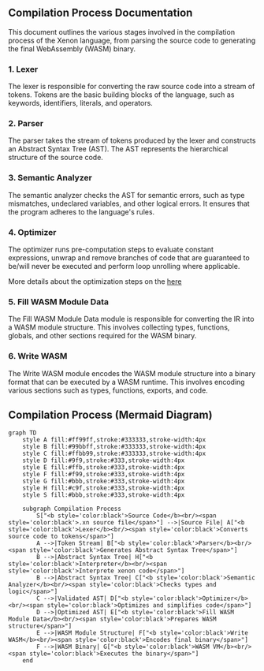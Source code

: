 ## Compilation Process Documentation

This document outlines the various stages involved in the compilation process of the Xenon language, from parsing the source code to generating the final WebAssembly (WASM) binary.

### 1. Lexer

The lexer is responsible for converting the raw source code into a stream of tokens. Tokens are the basic building blocks of the language, such as keywords, identifiers, literals, and operators.

### 2. Parser

The parser takes the stream of tokens produced by the lexer and constructs an Abstract Syntax Tree (AST). The AST represents the hierarchical structure of the source code.

### 3. Semantic Analyzer

The semantic analyzer checks the AST for semantic errors, such as type mismatches, undeclared variables, and other logical errors. It ensures that the program adheres to the language's rules.

### 4. Optimizer

The optimizer runs pre-computation steps to evaluate constant expressions, unwrap and remove branches of code that are guaranteed to be/will never be executed and perform loop unrolling where applicable.

More details about the optimization steps on the [here](optimizer.md)

### 5. Fill WASM Module Data

The Fill WASM Module Data module is responsible for converting the IR into a WASM module structure. This involves collecting types, functions, globals, and other sections required for the WASM binary.

### 6. Write WASM

The Write WASM module encodes the WASM module structure into a binary format that can be executed by a WASM runtime. This involves encoding various sections such as types, functions, exports, and code.

## Compilation Process (Mermaid Diagram)

```mermaid
graph TD
    style A fill:#ff99ff,stroke:#333333,stroke-width:4px
    style B fill:#99bbff,stroke:#333333,stroke-width:4px
    style C fill:#ffbb99,stroke:#333333,stroke-width:4px
    style D fill:#9f9,stroke:#333,stroke-width:4px
    style E fill:#ffb,stroke:#333,stroke-width:4px
    style F fill:#f99,stroke:#333,stroke-width:4px
    style G fill:#bbb,stroke:#333,stroke-width:4px
    style H fill:#c9f,stroke:#333,stroke-width:4px
    style S fill:#bbb,stroke:#333,stroke-width:4px

    subgraph Compilation Process
        S["<b style='color:black'>Source Code</b><br/><span style='color:black'>.xn source file</span>"] -->|Source File| A["<b style='color:black'>Lexer</b><br/><span style='color:black'>Converts source code to tokens</span>"]
        A -->|Token Stream| B["<b style='color:black'>Parser</b><br/><span style='color:black'>Generates Abstract Syntax Tree</span>"]
        B -->|Abstract Syntax Tree| H["<b style='color:black'>Interpreter</b><br/><span style='color:black'>Interprete xenon code</span>"]
        B -->|Abstract Syntax Tree| C["<b style='color:black'>Semantic Analyzer</b><br/><span style='color:black'>Checks types and logic</span>"]
        C -->|Validated AST| D["<b style='color:black'>Optimizer</b><br/><span style='color:black'>Optimizes and simplifies code</span>"]
        D -->|Optimized AST| E["<b style='color:black'>Fill WASM Module Data</b><br/><span style='color:black'>Prepares WASM structure</span>"]
        E -->|WASM Module Structure| F["<b style='color:black'>Write WASM</b><br/><span style='color:black'>Encodes final binary</span>"]
        F -->|WASM Binary| G["<b style='color:black'>WASM VM</b><br/><span style='color:black'>Executes the binary</span>"]
    end
```